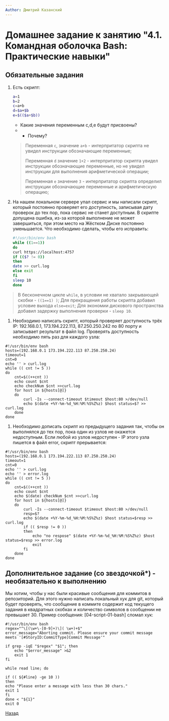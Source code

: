 ```yaml
---
Author: Дмитрий Казанский
---
```



# Домашнее задание к занятию "4.1. Командная оболочка Bash: Практические навыки"

## Обязательные задания

1. Есть скрипт:
	
	```bash
	a=1
	b=2
	c=a+b
	d=$a+$b
	e=$(($a+$b))
	```
	* Какие значения переменным c,d,e будут присвоены? 
	* * Почему?

	> Переменная `c`, значение `a+b` - интерпритатор скрипта не увидел инструкции обозначающие переменные;
	>
	> Переменная `d` значение `1+2` - интерпритатор скрипта увидел инструкции обозначающие переменные, но не увидел инструкции для выполнения арифметической операции;
	>
	> Переменная `e` значение `3` - интерпритатор скрипта определил инструкции обозначающие переменные и арифметическую операцию;
	

1. На нашем локальном сервере упал сервис и мы написали скрипт, который постоянно проверяет его доступность, записывая дату проверок до тех пор, пока сервис не станет доступным. В скрипте допущена ошибка, из-за которой выполнение не может завершиться, при этом место на Жёстком Диске постоянно уменьшается. Что необходимо сделать, чтобы его исправить:
	
	```bash
	#!/usr/bin/env bash
    while ((1==1))
	do
	curl https://localhost:4757
	if (($? != 0))
	then
	date >> curl.log
	else exit
	fi
	sleep 10
	done
	```
	
> В бесконечном цикле `while`, в условии не хватало закрывающей скобки - `((1==1) )`;
> Для прекращения работы скрипта добавил условие выхода `else=exit`;
> Для экономии дискового пространства добавил задержку выполнения проверки - `sleep 10`.
> 
1. Необходимо написать скрипт, который проверяет доступность трёх IP: 192.168.0.1, 173.194.222.113, 87.250.250.242 по 80 порту и записывает результат в файл log. Проверять доступность необходимо пять раз для каждого узла:

```
#!/usr/bin/env bash
hosts=(192.168.0.1 173.194.222.113 87.250.250.24)
timeout=1
cnt=0
echo '' > curl.log
while (( cnt != 5 ))
do
	cnt=$((++cnt ))
	echo count $cnt
	echo checkNum $cnt >>curl.log
	for host in ${hosts[@]}
	do
		curl -Is --connect-timeout $timeout $host:80 >/dev/null
		echo $(date +%Y-%m-%d_%H:%M:%S%Z%z) $host status=$? >> curl.log
	done
done
```

>
1. Необходимо дописать скрипт из предыдущего задания так, чтобы он выполнялся до тех пор, пока один из узлов не окажется недоступным. Если любой из узлов недоступен - IP этого узла пишется в файл error, скрипт прерывается:

```
#!/usr/bin/env bash
hosts=(192.168.0.1 173.194.222.113 87.250.250.24)
timeout=1
cnt=0
echo '' > curl.log
echo '' > error.log
while (( cnt != 5 ))
do
	cnt=$((++cnt ))
	echo count $cnt
	echo $(date) checkNum $cnt >>curl.log
	for host in ${hosts[@]}
	do
		curl -Is --connect-timeout $timeout $host:80 >/dev/null
		resp=$?
		echo $(date +%Y-%m-%d_%H:%M:%S%Z%z) $host status=$resp >> curl.log
		if (( $resp != 0 ))
		then
			echo "no respose" $(date +%Y-%m-%d_%H:%M:%S%Z%z) $host status=$resp >> error.log
			exit
		fi
	done
done

```


## Дополнительное задание (со звездочкой*) - необязательно к выполнению

Мы хотим, чтобы у нас были красивые сообщения для коммитов в репозиторий. Для этого нужно написать локальный хук для git, который будет проверять, что сообщение в коммите содержит код текущего задания в квадратных скобках и количество символов в сообщении не превышает 30. Пример сообщения: \[04-script-01-bash\] сломал хук:

```
#!/usr/bin/env bash
regex="^\[(\w+\-[0-9]+)\]( \w+)+$"
error_message="Aborting commit. Please ensure your commit message meets '[#StoryID:CommitType]Commit Message'"

if grep -iqE "$regex" "$1"; then
    echo "$error_message" >&2
    exit 1
fi

while read line; do

if (( ${#line} -ge 10 ))
then
echo "Please enter a message with less than 30 chars."
exit 1
fi
done < "${1}"
exit 0

```

[Назад](../README.md)
